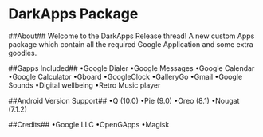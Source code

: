 # DarkApps Package

##About##
Welcome to the DarkApps Release thread!
A new custom Apps package which contain all the required Google Application and some extra goodies.

##Gapps Included##
•Google Dialer
•Google Messages
•Google Calendar
•Google Calculator
•Gboard
•GoogleClock
•GalleryGo
•Gmail
•Google Sounds
•Digital wellbeing
•Retro Music player

##Android Version Support##
•Q (10.0)
•Pie (9.0)
•Oreo (8.1)
•Nougat (7.1.2)

##Credits##
•Google LLC
•OpenGApps
•Magisk
